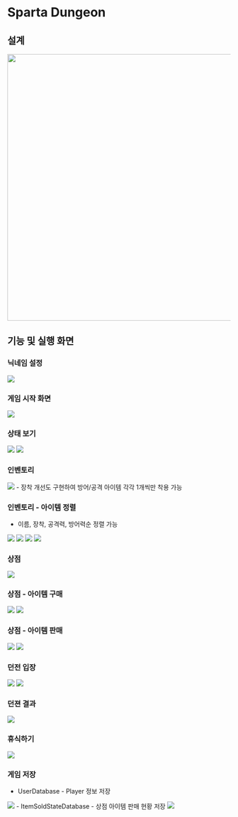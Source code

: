 # Sparta Dungeon

## 설계
<img src="https://github.com/j-miiin/C_Study_Sparta_2023/assets/62470991/a8383d1b-1d93-4bd1-bb65-81c233eb74f9" width="800" height="600"/>

<br>

## 기능 및 실행 화면

### 닉네임 설정
<img src="https://velog.velcdn.com/images/lazypotato/post/05f445d1-148c-42ae-ac5a-0871c43ec50b/image.png"/>

### 게임 시작 화면
<img src="https://velog.velcdn.com/images/lazypotato/post/1faf7c8c-bb74-43d4-a35d-0adc00b61610/image.png"/>

### 상태 보기
<img src="https://velog.velcdn.com/images/lazypotato/post/f4d8bc69-c1f0-4104-a2f9-e2478b7c1d86/image.png"/>
<img src="https://velog.velcdn.com/images/lazypotato/post/7d83e231-b262-4533-ace0-c9738abf3bbe/image.png"/>

### 인벤토리
<img src="https://velog.velcdn.com/images/lazypotato/post/31a5d5ee-95e6-408b-a6b0-d7dfcd8404ad/image.png"/>
- 장착 개선도 구현하여 방어/공격 아이템 각각 1개씩만 착용 가능

### 인벤토리 - 아이템 정렬
- 이름, 장착, 공격력, 방어력순 정렬 가능
<img src="https://velog.velcdn.com/images/lazypotato/post/bb6f0916-26e6-4688-8c76-cf6518b5ed5c/image.png"/>
<img src="https://velog.velcdn.com/images/lazypotato/post/706e205b-84ca-4451-b02c-2995c5e394b2/image.png"/>
<img src="https://velog.velcdn.com/images/lazypotato/post/d8033f1e-0719-4a7e-a5c9-ba1b610c9119/image.png"/>
<img src="https://velog.velcdn.com/images/lazypotato/post/97506d05-439b-4208-9b25-b11a970920df/image.png"/>

### 상점
<img src="https://velog.velcdn.com/images/lazypotato/post/2b0d0d3c-2efc-42f8-81e8-430d8af07751/image.png"/>

### 상점 - 아이템 구매
<img src="https://velog.velcdn.com/images/lazypotato/post/b9cebe6f-dc16-46be-9989-df5632d73311/image.png"/>
<img src="https://velog.velcdn.com/images/lazypotato/post/d31fa039-8f24-4cdd-9da0-a010a8a2caec/image.png"/>

### 상점 - 아이템 판매
<img src="https://velog.velcdn.com/images/lazypotato/post/84b81956-3d0b-4a1d-ae27-f99ea87bbbe8/image.png"/>
<img src="https://velog.velcdn.com/images/lazypotato/post/fddd7a4f-00a8-4d8a-8485-02d10ca1c52d/image.png"/>

### 던전 입장
<img src="https://velog.velcdn.com/images/lazypotato/post/a19478d4-f5a5-4e97-9f94-fbae930035b0/image.png"/>
<img src="https://velog.velcdn.com/images/lazypotato/post/cc80708c-0e3e-40d7-bdb2-cf961039fb7c/image.png"/>

### 던젼 결과
<img src="https://velog.velcdn.com/images/lazypotato/post/3d4b9247-d6f4-47c4-83cf-0e3efb11093c/image.png"/>

### 휴식하기
<img src="https://velog.velcdn.com/images/lazypotato/post/63254f17-317a-4193-b2c0-340870291532/image.png"/>

### 게임 저장
- UserDatabase - Player 정보 저장
<img src="https://velog.velcdn.com/images/lazypotato/post/85f2495d-1ab7-4ed0-a883-2fd568c4a5ce/image.png"/>
- ItemSoldStateDatabase - 상점 아이템 판매 현황 저장
<img src="https://velog.velcdn.com/images/lazypotato/post/8f6f30c9-ebb5-4dd2-9ca1-275b13052e2f/image.png"/>
